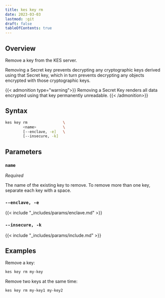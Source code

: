 ```yaml
---
title: kes key rm
date: 2023-03-03
lastmod: :git
draft: false
tableOfContents: true
---
```


## Overview

Remove a key from the KES server.

Removing a Secret key prevents decrypting any cryptographic keys derived using that Secret key, which in turn prevents decrypting any objects encrypted with those cryptographic keys. 

{{< admonition type="warning">}}
Removing a Secret Key renders all data encrypted using that key permanently unreadable.
{{< /admonition>}}

## Syntax

```sh
kes key rm                \
        <name>            \
        [--enclave, -e]   \
        [--insecure, -k]
```

## Parameters

### `name`

_Required_

The name of the existing key to remove.
To remove more than one key, separate each key with a space.

### `--enclave, -e`

{{< include "_includes/params/enclave.md" >}}

### `--insecure, -k`

{{< include "_includes/params/include.md" >}}

## Examples

Remove a key:

```sh {.copy}
kes key rm my-key
```

Remove two keys at the same time:

```sh {.copy}
kes key rm my-key1 my-key2
```
